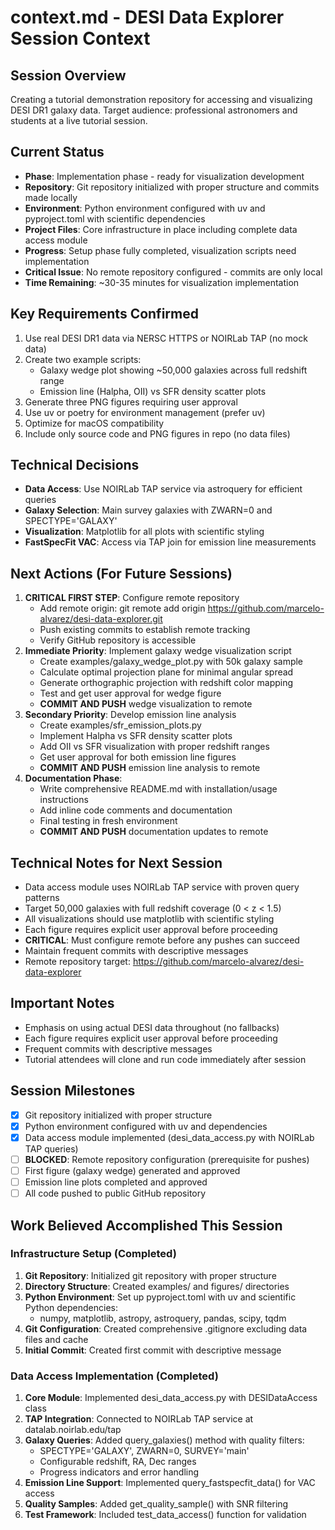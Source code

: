 # context.md - DESI Data Explorer Session Context

## Session Overview
Creating a tutorial demonstration repository for accessing and visualizing DESI DR1 galaxy data. Target audience: professional astronomers and students at a live tutorial session.

## Current Status
- **Phase**: Implementation phase - ready for visualization development
- **Repository**: Git repository initialized with proper structure and commits made locally
- **Environment**: Python environment configured with uv and pyproject.toml with scientific dependencies
- **Project Files**: Core infrastructure in place including complete data access module
- **Progress**: Setup phase fully completed, visualization scripts need implementation
- **Critical Issue**: No remote repository configured - commits are only local
- **Time Remaining**: ~30-35 minutes for visualization implementation

## Key Requirements Confirmed
1. Use real DESI DR1 data via NERSC HTTPS or NOIRLab TAP (no mock data)
2. Create two example scripts:
   - Galaxy wedge plot showing ~50,000 galaxies across full redshift range
   - Emission line (Halpha, OII) vs SFR density scatter plots
3. Generate three PNG figures requiring user approval
4. Use uv or poetry for environment management (prefer uv)
5. Optimize for macOS compatibility
6. Include only source code and PNG figures in repo (no data files)

## Technical Decisions
- **Data Access**: Use NOIRLab TAP service via astroquery for efficient queries
- **Galaxy Selection**: Main survey galaxies with ZWARN=0 and SPECTYPE='GALAXY'
- **Visualization**: Matplotlib for all plots with scientific styling
- **FastSpecFit VAC**: Access via TAP join for emission line measurements

## Next Actions (For Future Sessions)
1. **CRITICAL FIRST STEP**: Configure remote repository
   - Add remote origin: git remote add origin https://github.com/marcelo-alvarez/desi-data-explorer.git
   - Push existing commits to establish remote tracking
   - Verify GitHub repository is accessible
2. **Immediate Priority**: Implement galaxy wedge visualization script
   - Create examples/galaxy_wedge_plot.py with 50k galaxy sample
   - Calculate optimal projection plane for minimal angular spread
   - Generate orthographic projection with redshift color mapping
   - Test and get user approval for wedge figure
   - **COMMIT AND PUSH** wedge visualization to remote
3. **Secondary Priority**: Develop emission line analysis
   - Create examples/sfr_emission_plots.py
   - Implement Halpha vs SFR density scatter plots
   - Add OII vs SFR visualization with proper redshift ranges
   - Get user approval for both emission line figures
   - **COMMIT AND PUSH** emission line analysis to remote
4. **Documentation Phase**: 
   - Write comprehensive README.md with installation/usage instructions
   - Add inline code comments and documentation
   - Final testing in fresh environment
   - **COMMIT AND PUSH** documentation updates to remote

## Technical Notes for Next Session
- Data access module uses NOIRLab TAP service with proven query patterns
- Target 50,000 galaxies with full redshift coverage (0 < z < 1.5)
- All visualizations should use matplotlib with scientific styling
- Each figure requires explicit user approval before proceeding
- **CRITICAL**: Must configure remote before any pushes can succeed
- Maintain frequent commits with descriptive messages
- Remote repository target: https://github.com/marcelo-alvarez/desi-data-explorer

## Important Notes
- Emphasis on using actual DESI data throughout (no fallbacks)
- Each figure requires explicit user approval before proceeding
- Frequent commits with descriptive messages
- Tutorial attendees will clone and run code immediately after session

## Session Milestones
- [x] Git repository initialized with proper structure
- [x] Python environment configured with uv and dependencies
- [x] Data access module implemented (desi_data_access.py with NOIRLab TAP queries)
- [ ] **BLOCKED**: Remote repository configuration (prerequisite for pushes)
- [ ] First figure (galaxy wedge) generated and approved
- [ ] Emission line plots completed and approved
- [ ] All code pushed to public GitHub repository

## Work Believed Accomplished This Session

### Infrastructure Setup (Completed)
1. **Git Repository**: Initialized git repository with proper structure
2. **Directory Structure**: Created examples/ and figures/ directories  
3. **Python Environment**: Set up pyproject.toml with uv and scientific Python dependencies:
   - numpy, matplotlib, astropy, astroquery, pandas, scipy, tqdm
4. **Git Configuration**: Created comprehensive .gitignore excluding data files and cache
5. **Initial Commit**: Created first commit with descriptive message

### Data Access Implementation (Completed)
1. **Core Module**: Implemented desi_data_access.py with DESIDataAccess class
2. **TAP Integration**: Connected to NOIRLab TAP service at datalab.noirlab.edu/tap
3. **Galaxy Queries**: Added query_galaxies() method with quality filters:
   - SPECTYPE='GALAXY', ZWARN=0, SURVEY='main'
   - Configurable redshift, RA, Dec ranges
   - Progress indicators and error handling
4. **Emission Line Support**: Implemented query_fastspecfit_data() for VAC access
5. **Quality Samples**: Added get_quality_sample() with SNR filtering
6. **Test Framework**: Included test_data_access() function for validation